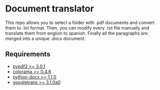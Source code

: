 # Document translator

This repo allows you to select a folder with .pdf documents and convert them to .txt format. Then, you can modify every .txt file manually and translate them from english to spanish. Finally all the paragraphs are merged into a unique .docx document.

## Requirements
* [pypdf2 >= 3.0.1](https://pypi.org/project/PyPDF2/)
* [colorama >= 0.4.6](https://pypi.org/project/colorama/)
* [python-docx >= 1.1.0](https://pypi.org/project/python-docx/)
* [googletrans >= 3.1.0a0](https://pypi.org/project/googletrans/) 
